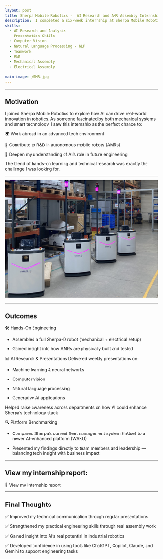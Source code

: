 ```yaml
---
layout: post
title: Sherpa Mobile Robotics -  AI Research and AMR Assembly Internship
description:  I completed a six-week internship at Sherpa Mobile Robotics, researching AI applications in robotics. I delivered weekly presentations on topics like computer vision and NLP, culminating in a proposal for enhancing autonomous robot capabilities in industrial settings.
skills: 
  - AI Research and Analysis
  - Presentation Skills
  - Computer Vision
  - Natural Language Processing - NLP
  - Teamwork
  - R&D
  - Mechanical Assembly
  - Electrical Assembly

main-image: /SMR.jpg
---
```


---
## Motivation
I joined Sherpa Mobile Robotics to explore how AI can drive real-world innovation in robotics. As someone fascinated by both mechanical systems and smart technology, I saw this internship as the perfect chance to:

🌍 Work abroad in an advanced tech environment

🤖 Contribute to R&D in autonomous mobile robots (AMRs)

🧠 Deepen my understanding of AI’s role in future engineering

The blend of hands-on learning and technical research was exactly the challenge I was looking for.

---

<p align="center">
  <img src="/assets/documents/sherpa.jpg" width="600" alt="Assembly of an AMR" />
</p>

---

## Outcomes
🛠️ Hands-On Engineering
- Assembled a full Sherpa-D robot (mechanical + electrical setup)

- Gained insight into how AMRs are physically built and tested

📊 AI Research & Presentations
Delivered weekly presentations on:

- Machine learning & neural networks

- Computer vision

- Natural language processing

- Generative AI applications

Helped raise awareness across departments on how AI could enhance Sherpa’s technology stack

🔍 Platform Benchmarking
- Compared Sherpa’s current fleet management system (InUse) to a newer AI-enhanced platform (WAKU)

- Presented my findings directly to team members and leadership — balancing tech insight with business impact

---

## View my internship report:
<a class="btn" href="/assets/documents/Elliot_Routier_Internship_Report.pdf" target="_blank">📄 View my internship report</a>

---

## Final Thoughts
✅ Improved my technical communication through regular presentations

✅ Strengthened my practical engineering skills through real assembly work

✅ Gained insight into AI’s real potential in industrial robotics

✅ Developed confidence in using tools like ChatGPT, Copilot, Claude, and Gemini to support engineering tasks

